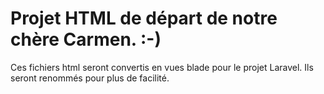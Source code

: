 # Projet HTML de départ de notre chère Carmen. :-)
Ces fichiers html seront convertis en vues blade pour le projet Laravel.
Ils seront renommés pour plus de facilité.